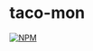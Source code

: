 # taco-mon

[![NPM](https://nodei.co/npm/taco-deploy-mongroup.png)](https://nodei.co/npm/taco-deploy-mongroup/)

